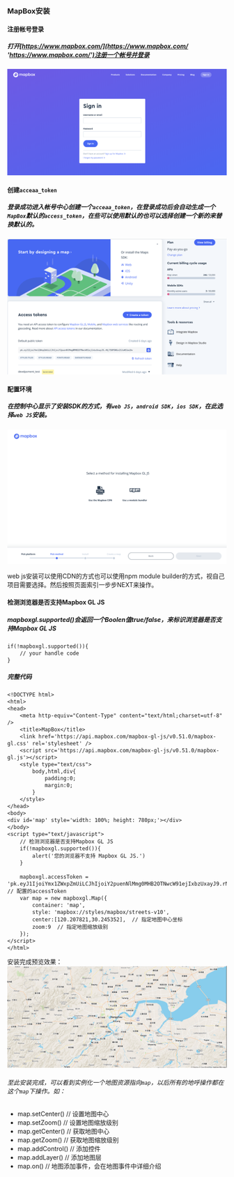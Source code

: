 ### MapBox安装

#### 注册帐号登录

##### 打开[https://www.mapbox.com/](https://www.mapbox.com/ 'https://www.mapbox.com/')注册一个帐号并登录

![../../images/mapbox_login.png](../../images/mapbox_login.png)

#### 创建```acceaa_token```

##### 登录成功进入帐号中心创建一个```acceaa_token```，在登录成功后会自动生成一个```MapBox```默认的```access_token```，在些可以使用默认的也可以选择创建一个新的来替换默认的。

![../../images/conter_console.png](../../images/conter_console.png)

#### 配置环境

##### 在控制中心显示了安装SDK的方式，有```web JS```，```android SDK```，```ios SDK```，在此选择```web JS```安装。

![../../images/MapBox_install_webJs.png](../../images/MapBox_install_webJs.png)

web js安装可以使用CDN的方式也可以使用npm module builder的方式，视自己项目需要选择。然后按照页面索引一步步NEXT来操作。

#### 检测浏览器是否支持Mapbox GL JS

##### mapboxgl.supported()会返回一个Boolen值true/false，来标识浏览器是否支持Mapbox GL JS

```
if(!mapboxgl.supported()){
    // your handle code
}
```

##### 完整代码

```
<!DOCTYPE html>
<html>
<head>
	<meta http-equiv="Content-Type" content="text/html;charset=utf-8" />
	<title>MapBox</title>
	<link href='https://api.mapbox.com/mapbox-gl-js/v0.51.0/mapbox-gl.css' rel='stylesheet' />
	<script src='https://api.mapbox.com/mapbox-gl-js/v0.51.0/mapbox-gl.js'></script>
	<style type="text/css">
		body,html,div{
			padding:0;
			margin:0;
		}
	</style>
</head>
<body>
<div id='map' style='width: 100%; height: 780px;'></div>
</body>
<script type="text/javascript">
    // 检测浏览器是否支持Mapbox GL JS
    if(!mapboxgl.supported()){
		alert('您的浏览器不支持 Mapbox GL JS.')
	}

	mapboxgl.accessToken = 'pk.eyJ1IjoiYmx1ZWxpZmUiLCJhIjoiY2puenNlMmg0MHB2OTNwcW91ejIxbzUxayJ9.rNj758FD0Gx23JuWS1wLDw';	// 配置的accessToken
	var map = new mapboxgl.Map({
		container: 'map',
		style: 'mapbox://styles/mapbox/streets-v10',
		center:[120.207821,30.245352],	// 指定地图中心坐标
		zoom:9	// 指定地图缩放级别
	});
</script>
</html>
```

安装完成预览效果：
![../../images/mapbox_view.png](../../images/mapbox_view.png)

###### 至此安装完成，可以看到实例化一个地图资源指向```map```，以后所有的地呼操作都在这个```map```下操作。如：
* map.setCenter()   // 设置地图中心
* map.setZoom()     // 设置地图缩放级别
* map.getCenter()   // 获取地图中心
* map.getZoom()     // 获取地图缩放级别
* map.addControl()  // 添加控件
* map.addLayer()    // 添加地图层
* map.on()          // 地图添加事件，会在地图事件中详细介绍